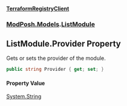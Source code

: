 #### [TerraformRegistryClient](index.md 'index')
### [ModPosh.Models](ModPosh.Models.md 'ModPosh.Models').[ListModule](ModPosh.Models.ListModule.md 'ModPosh.Models.ListModule')

## ListModule.Provider Property

Gets or sets the provider of the module.

```csharp
public string Provider { get; set; }
```

#### Property Value
[System.String](https://docs.microsoft.com/en-us/dotnet/api/System.String 'System.String')